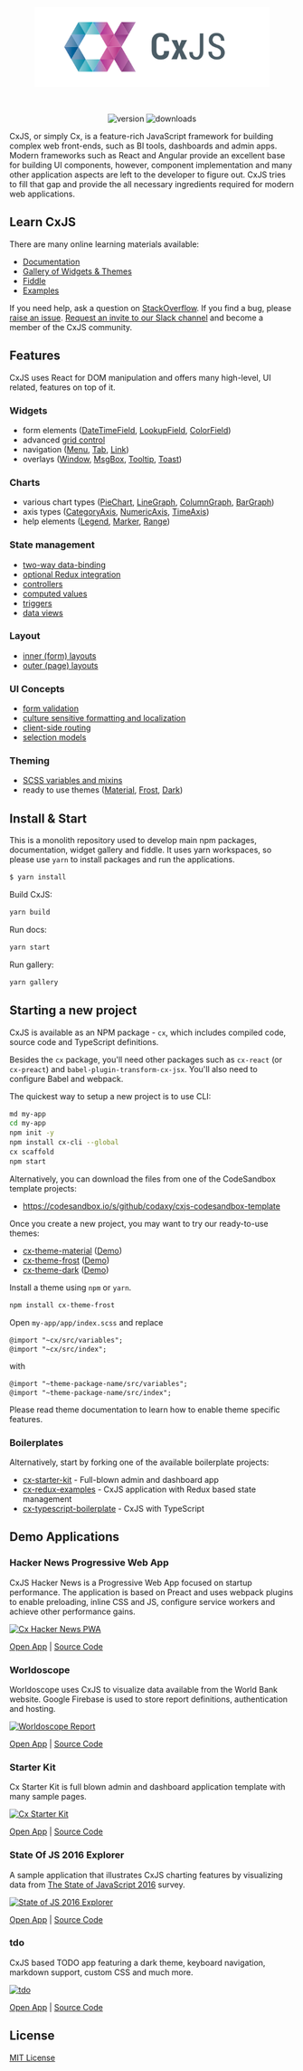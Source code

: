 <br />
<br />

<p align="center">
  <a href="https://cxjs.io">
    <img src="misc/logo/cx.svg" alt="cxjs logo" height="140">
  </a>
</p>

<br />

<p align="center">
<img src="https://img.shields.io/npm/v/cx" alt="version" /> <img src="https://img.shields.io/npm/dm/cx" alt="downloads" />
</p>

CxJS, or simply Cx, is a feature-rich JavaScript framework for building complex web front-ends, such as BI tools,
dashboards and admin apps. Modern frameworks such as React and Angular provide an excellent base for building UI components,
however, component implementation and many other application aspects are left to the developer to figure out. CxJS tries to fill that gap and provide the all necessary ingredients required for modern web applications.

## Learn CxJS

There are many online learning materials available:

-  [Documentation](https://cxjs.io/docs)
-  [Gallery of Widgets & Themes ](https://cxjs.io/gallery)
-  [Fiddle](https://cxjs.io/fiddle)
-  [Examples](https://cxjs.io/examples)

If you need help, ask a question on [StackOverflow](https://stackoverflow.com/questions/tagged/cxjs).
If you find a bug, please [raise an issue](https://github.com/codaxy/cxjs/issues).
[Request an invite to our Slack channel](https://cxjs.io/support)
and become a member of the CxJS community.

## Features

CxJS uses React for DOM manipulation and offers many high-level, UI related, features on top of it.

### Widgets

-  form elements ([DateTimeField](https://cxjs.io/docs/widgets/date-time-fields), [LookupField](https://cxjs.io/docs/widgets/lookup-fields), [ColorField](https://cxjs.io/docs/widgets/color-fields))
-  advanced [grid control](https://cxjs.io/gallery/material/grid)
-  navigation ([Menu](https://cxjs.io/gallery/material/menu/states), [Tab](https://cxjs.io/docs/widgets/tabs), [Link](https://cxjs.io/docs/widgets/links))
-  overlays ([Window](https://cxjs.io/docs/widgets/windows), [MsgBox](https://cxjs.io/docs/widgets/msg-boxes), [Tooltip](https://cxjs.io/docs/widgets/tooltips), [Toast](https://cxjs.io/docs/widgets/toasts))

### Charts

-  various chart types ([PieChart](https://cxjs.io/docs/charts/pie-charts), [LineGraph](https://cxjs.io/docs/charts/line-graphs), [ColumnGraph](https://cxjs.io/docs/charts/column-graphs), [BarGraph](https://cxjs.io/docs/charts/bar-graphs))
-  axis types ([CategoryAxis](https://cxjs.io/docs/charts/category-axis), [NumericAxis](https://cxjs.io/docs/charts/numeric-axis), [TimeAxis](https://cxjs.io/docs/charts/time-axis))
-  help elements ([Legend](https://cxjs.io/docs/charts/legend), [Marker](https://cxjs.io/docs/charts/markers), [Range](https://cxjs.io/docs/charts/ranges))

### State management

-  [two-way data-binding](https://cxjs.io/docs/concepts/data-binding)
-  [optional Redux integration](https://www.npmjs.com/package/cx-redux)
-  [controllers](https://cxjs.io/docs/concepts/controllers)
-  [computed values](https://cxjs.io/docs/concepts/controllers#computed-values)
-  [triggers](https://cxjs.io/docs/concepts/controllers#triggers)
-  [data views](https://cxjs.io/docs/concepts/data-views)

### Layout

-  [inner (form) layouts](https://cxjs.io/docs/concepts/inner-layouts)
-  [outer (page) layouts](https://cxjs.io/docs/concepts/outer-layouts)

### UI Concepts

-  [form validation](https://cxjs.io/docs/widgets/validation-groups)
-  [culture sensitive formatting and localization](https://cxjs.io/docs/concepts/localization)
-  [client-side routing](https://cxjs.io/docs/concepts/router)
-  [selection models](https://cxjs.io/docs/concepts/selections)

### Theming

-  [SCSS variables and mixins](https://cxjs.io/docs/concepts/css)
-  ready to use themes ([Material](https://cxjs.io/gallery/material), [Frost](https://cxjs.io/gallery/frost), [Dark](https://cxjs.io/gallery/dark))

## Install & Start

This is a monolith repository used to develop main npm packages, documentation, widget gallery and fiddle. It uses yarn workspaces, so please use `yarn` to install packages and run the applications.

```bash
$ yarn install
```

Build CxJS:

```bash
yarn build
```

Run docs:

```bash
yarn start
```

Run gallery:

```bash
yarn gallery
```

## Starting a new project

CxJS is available as an NPM package - `cx`, which includes
compiled code, source code and TypeScript definitions.

Besides the `cx` package, you'll need other packages such as `cx-react` (or `cx-preact`) and `babel-plugin-transform-cx-jsx`.
You'll also need to configure Babel and webpack.

The quickest way to setup a new project is to use CLI:

```bash
md my-app
cd my-app
npm init -y
npm install cx-cli --global
cx scaffold
npm start
```

Alternatively, you can download the files from one of the CodeSandbox template projects:

-  https://codesandbox.io/s/github/codaxy/cxjs-codesandbox-template

Once you create a new project, you may want to try our ready-to-use themes:

-  [cx-theme-material](https://www.npmjs.com/package/cx-theme-material) ([Demo](https://cxjs.io/gallery/material))
-  [cx-theme-frost](https://www.npmjs.com/package/cx-theme-frost) ([Demo](https://cxjs.io/gallery/frost))
-  [cx-theme-dark](https://www.npmjs.com/package/cx-theme-dark) ([Demo](https://cxjs.io/gallery/dark))

Install a theme using `npm` or `yarn`.

```bash
npm install cx-theme-frost
```

Open `my-app/app/index.scss` and replace

```
@import "~cx/src/variables";
@import "~cx/src/index";
```

with

```
@import "~theme-package-name/src/variables";
@import "~theme-package-name/src/index";
```

Please read theme documentation to learn how to enable theme specific features.

### Boilerplates

Alternatively, start by forking one of the available boilerplate projects:

-  [cx-starter-kit](https://github.com/codaxy/cx-starter-kit) - Full-blown admin and dashboard app
-  [cx-redux-examples](https://github.com/codaxy/cx-redux-examples) - CxJS application with Redux based state management
-  [cx-typescript-boilerplate](https://github.com/codaxy/cx-typescript-boilerplate) - CxJS with TypeScript

## Demo Applications

### Hacker News Progressive Web App

CxJS Hacker News is a Progressive Web App focused on startup performance.
The application is based on Preact and uses webpack plugins to enable preloading, inline CSS and JS,
configure service workers and achieve other performance gains.

<a href="https://hn.cxjs.io/">
    <img src="https://github.com/codaxy/cxjs/raw/master/misc/screenshots/hn/top.png" alt="Cx Hacker News PWA" />
</a>

[Open App](https://hn.cxjs.io/) | [Source Code](https://github.com/codaxy/cxjs-hackernews)

### Worldoscope

Worldoscope uses CxJS to visualize data available from the World Bank website.
Google Firebase is used to store report definitions, authentication and hosting.

<a href="https://worldoscope.cxjs.io/">
    <img src="https://github.com/codaxy/cxjs/raw/master/misc/screenshots/worldoscope/report.png" alt="Worldoscope Report" />
</a>

[Open App](https://worldoscope.cxjs.io/) | [Source Code](https://github.com/codaxy/worldoscope)

### Starter Kit

Cx Starter Kit is full blown admin and dashboard application template with many sample pages.

<a href="https://cxjs.io/starter">
    <img src="https://github.com/codaxy/cxjs/raw/master/misc/screenshots/starter/analytics.png" alt="Cx Starter Kit" />
</a>

[Open App](https://cxjs.io/starter) | [Source Code](https://github.com/codaxy/cx-starter-kit)

### State Of JS 2016 Explorer

A sample application that illustrates CxJS charting features by visualizing
data from [The State of JavaScript 2016](http://stateofjs.com/) survey.

<a href="https://codaxy.github.io/state-of-js-2016-explorer/">
    <img src="https://github.com/codaxy/cxjs/raw/master/misc/screenshots/sofjs2016/StateOfJs.png" alt="State of JS 2016 Explorer" />
</a>

[Open App](http://codaxy.github.io/state-of-js-2016-explorer) | [Source Code](https://github.com/codaxy/state-of-js-2016-explorer)

### tdo

CxJS based TODO app featuring a dark theme, keyboard navigation, markdown support, custom CSS and much more.

<a href="https://mstijak.github.io/tdo/">
    <img src="https://github.com/mstijak/tdo/raw/master/assets/screenshot.png" alt="tdo" />
</a>

[Open App](https://mstijak.github.io/tdo/) | [Source Code](https://github.com/mstijak/tdo)

## License

[MIT License](./LICENSE.md)
